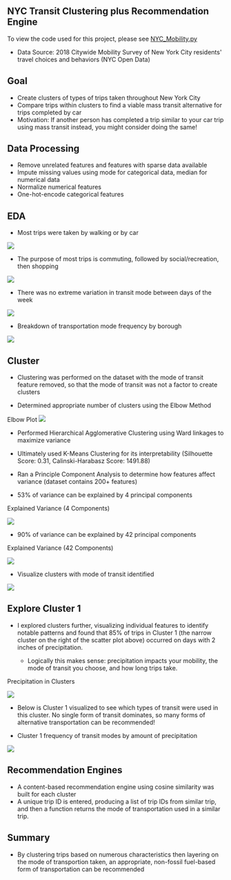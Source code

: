 NYC Transit Clustering plus Recommendation Engine
-
To view the code used for this project, please see [NYC_Mobility.py](https://github.com/befowle/NYC_Transit_Clusters_and_Recommendations/blob/master/NYC_Mobility.py)

- Data Source: 2018 Citywide Mobility Survey of New York City residents' travel choices and behaviors (NYC Open Data)

Goal
-
- Create clusters of types of trips taken throughout New York City
- Compare trips within clusters to find a viable mass transit alternative for trips completed by car
- Motivation: If another person has completed a trip similar to your car trip using mass transit instead, you might consider doing the same!

Data Processing
-
- Remove unrelated features and features with sparse data available
- Impute missing values using mode for categorical data, median for numerical data
- Normalize numerical features
- One-hot-encode categorical features

EDA
-
- Most trips were taken by walking or by car
<img src = "images/count_by_mode.png"> 

- The purpose of most trips is commuting, followed by social/recreation, then shopping
<img src = "images/count_by_purpose.png"> 

- There was no extreme variation in transit mode between days of the week 
<img src = "images/count_day_by_mode.png"> 

- Breakdown of transportation mode frequency by borough
<img src = "images/count_borough_by_mode.png"> 

Cluster
-
- Clustering was performed on the dataset with the mode of transit feature removed, so that the mode of transit was not a factor to create clusters

- Determined appropriate number of clusters using the Elbow Method

Elbow Plot
<img src = "images/elbow_plot.png"> 


- Performed Hierarchical Agglomerative Clustering using Ward linkages to maximize variance

- Ultimately used K-Means Clustering for its interpretability (Silhouette Score: 0.31, Calinski-Harabasz Score: 1491.88)

- Ran a Principle Component Analysis to determine how features affect variance (dataset contains 200+ features)

- 53% of variance can be explained by 4 principal components

Explained Variance (4 Components)

<img src = "images/pca_4.png">

- 90% of variance can be explained by 42 principal components

Explained Variance (42 Components)

<img src = "images/pca_42.png">

- Visualize clusters with mode of transit identified 

<img src = "images/clusters_with_modes.png">


Explore Cluster 1
-

- I explored clusters further, visualizing individual features to identify notable patterns and found that 85% of trips in Cluster 1 (the narrow cluster on the right of the scatter plot above) occurred on days with 2 inches of precipitation.

    - Logically this makes sense: precipitation impacts your mobility, the mode of transit you choose, and how long trips take.

 Precipitation in Clusters
 
<img src = "images/count_precipitation_by_cluster.png">

- Below is Cluster 1 visualized to see which types of transit were used in this cluster. No single form of transit dominates, so many forms of alternative transportation can be recommended!

- Cluster 1 frequency of transit modes by amount of precipitation

<img src = "images/cluster1_count_precipitation_mode.png"> 


Recommendation Engines
-

- A content-based recommendation engine using cosine similarity was built for each cluster
- A unique trip ID is entered, producing a list of trip IDs from similar trip, and then a function returns the mode of transportation used in a similar trip.

Summary
-
- By clustering trips based on numerous characteristics then layering on the mode of transportion taken, an appropriate, non-fossil fuel-based form of transportation can be recommended

